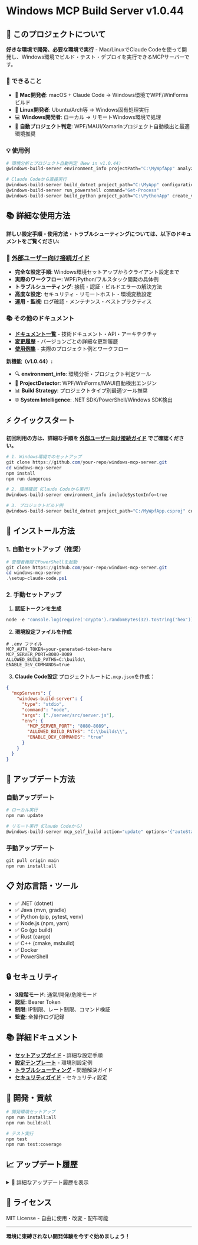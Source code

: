 # Windows MCP Build Server v1.0.44

## 🌟 このプロジェクトについて

**好きな環境で開発、必要な環境で実行** - Mac/LinuxでClaude Codeを使って開発し、Windows環境でビルド・テスト・デプロイを実行できるMCPサーバーです。

### 🎯 できること

- 🍎 **Mac開発者**: macOS + Claude Code → Windows環境でWPF/WinFormsビルド
- 🐧 **Linux開発者**: Ubuntu/Arch等 → Windows固有処理実行  
- 💻 **Windows開発者**: ローカル → リモートWindows環境で処理
- 🔧 **自動プロジェクト判定**: WPF/MAUI/Xamarinプロジェクト自動検出と最適環境推奨

### 💡 使用例

```bash
# 環境分析とプロジェクト自動判定（New in v1.0.44）
@windows-build-server environment_info projectPath="C:\MyWpfApp" analyzeProject=true

# Claude Codeから直接実行
@windows-build-server build_dotnet project_path="C:\MyApp" configuration="Release"
@windows-build-server run_powershell command="Get-Process"
@windows-build-server build_python project_path="C:\PythonApp" create_venv="true"
```

## 📚 詳細な使用方法

**詳しい設定手順・使用方法・トラブルシューティングについては、以下のドキュメントをご覧ください:**

### 👥 [外部ユーザー向け接続ガイド](./docs/EXTERNAL_USER_GUIDE.md)
- **完全な設定手順**: Windows環境セットアップからクライアント設定まで
- **実際のワークフロー**: WPF/Python/フルスタック開発の具体例
- **トラブルシューティング**: 接続・認証・ビルドエラーの解決方法
- **高度な設定**: セキュリティ・リモートホスト・環境変数設定
- **運用・監視**: ログ確認・メンテナンス・ベストプラクティス

### 📚 その他のドキュメント
- **[ドキュメント一覧](./docs/README.md)** - 技術ドキュメント・API・アーキテクチャ
- **[変更履歴](./docs/CHANGELOG.md)** - バージョンごとの詳細な更新履歴
- **[使用例集](./docs/USE_CASES.md)** - 実際のプロジェクト例とワークフロー

**新機能（v1.0.44）:**
- 🔍 **environment_info**: 環境分析・プロジェクト判定ツール
- 🎯 **ProjectDetector**: WPF/WinForms/MAUI自動検出エンジン
- 📊 **Build Strategy**: プロジェクトタイプ別最適ツール推奨
- 🌐 **System Intelligence**: .NET SDK/PowerShell/Windows SDK検出

## ⚡ クイックスタート

**初回利用の方は、詳細な手順を [外部ユーザー向け接続ガイド](./docs/EXTERNAL_USER_GUIDE.md) でご確認ください。**

```powershell
# 1. Windows環境でのセットアップ
git clone https://github.com/your-repo/windows-mcp-server.git
cd windows-mcp-server
npm install
npm run dangerous

# 2. 環境確認（Claude Codeから実行）
@windows-build-server environment_info includeSystemInfo=true

# 3. プロジェクトビルド例
@windows-build-server build_dotnet project_path="C:/MyWpfApp.csproj" configuration="Release"
```

## 🚀 インストール方法

### 1. 自動セットアップ（推奨）

```powershell
# 管理者権限でPowerShellを起動
git clone https://github.com/your-repo/windows-mcp-server.git
cd windows-mcp-server
.\setup-claude-code.ps1
```

### 2. 手動セットアップ

1. **認証トークンを生成**
```powershell
node -e "console.log(require('crypto').randomBytes(32).toString('hex'))"
```

2. **環境設定ファイルを作成**
```env
# .env ファイル
MCP_AUTH_TOKEN=your-generated-token-here
MCP_SERVER_PORT=8080-8089
ALLOWED_BUILD_PATHS=C:\builds\
ENABLE_DEV_COMMANDS=true
```

3. **Claude Code設定**
プロジェクトルートに`.mcp.json`を作成：
```json
{
  "mcpServers": {
    "windows-build-server": {
      "type": "stdio",
      "command": "node",
      "args": ["./server/src/server.js"],
      "env": {
        "MCP_SERVER_PORT": "8080-8089",
        "ALLOWED_BUILD_PATHS": "C:\\builds\\",
        "ENABLE_DEV_COMMANDS": "true"
      }
    }
  }
}
```

## 🔄 アップデート方法

### 自動アップデート

```powershell
# ローカル実行
npm run update

# リモート実行（Claude Codeから）
@windows-build-server mcp_self_build action="update" options='{"autoStart": true}'
```

### 手動アップデート

```powershell
git pull origin main
npm run install:all
```

## 📋 対応言語・ツール

- ✅ .NET (dotnet)
- ✅ Java (mvn, gradle)
- ✅ Python (pip, pytest, venv)
- ✅ Node.js (npm, yarn)
- ✅ Go (go build)
- ✅ Rust (cargo)
- ✅ C++ (cmake, msbuild)
- ✅ Docker
- ✅ PowerShell

## 🔒 セキュリティ

- **3段階モード**: 通常/開発/危険モード
- **認証**: Bearer Token
- **制限**: IP制限、レート制限、コマンド検証
- **監査**: 全操作ログ記録

## 📚 詳細ドキュメント

- **[セットアップガイド](CLAUDE_CODE_SETUP.md)** - 詳細な設定手順
- **[設定テンプレート](config/claude-code/)** - 環境別設定例
- **[トラブルシューティング](TROUBLESHOOTING.md)** - 問題解決ガイド
- **[セキュリティガイド](SECURITY.md)** - セキュリティ設定

## 🔧 開発・貢献

```bash
# 開発環境セットアップ
npm run install:all
npm run build:all

# テスト実行
npm test
npm run test:coverage
```

## 📈 アップデート履歴

<details>
<summary>📜 詳細なアップデート履歴を表示</summary>

### v1.0.42 (2025-07-18)
- ✅ プロジェクト構造の完全整理
- ✅ セキュリティ強化（.env分離）
- ✅ ポート範囲機能（8080-8089）
- ✅ 開発機能デフォルト有効化

### v1.0.41 (2025-07-17)
- ✅ Claude Code統合システム完成
- ✅ 自動セットアップスクリプト
- ✅ 設定テンプレート追加

### v1.0.40 (2025-07-17)
- ✅ テスト強化・カバレッジ向上
- ✅ エンタープライズ機能拡張

### 過去のバージョン

#### v1.0.33 (2025-07-14)
- ✅ Python仮想環境サポート
- ✅ エンタープライズPython開発対応

#### v1.0.32 (2025-07-13)
- 🔧 PowerShell実行の回帰バグ修正

#### v1.0.31 (2025-07-12)
- 🔧 タイムアウト・エンコード・テスト強化

#### v1.0.30 (2025-07-11)
- ✅ JSON・UTF-8・ストリーミング対応

#### v1.0.29 (2025-07-10)
- ✅ 動的ヘルプシステム実装

#### v1.0.28 (2025-07-09)
- ✅ エンタープライズ認証システム強化

#### v1.0.27 (2025-07-08)
- ✅ PDF Base64エンコードツール実装

#### v1.0.26-25 (2025-07-07-06)
- ✅ スマートサーバー発見・ポート管理システム

</details>

## 📄 ライセンス

MIT License - 自由に使用・改変・配布可能

---

**環境に束縛されない開発体験を今すぐ始めましょう！**